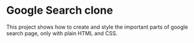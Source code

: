 # Google Search clone

This project shows how to create and style the important parts of google search page, only with plain HTML and CSS.

